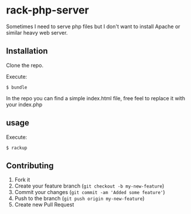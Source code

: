 # rack-php-server

Sometimes I need to serve php files but I don't want to install Apache or similar heavy web server.

## Installation

Clone the repo.

Execute:

    $ bundle
    
In the repo you can find a simple index.html file, free feel to replace it with your index.php 

## usage

Execute:

    $ rackup


## Contributing

1. Fork it
2. Create your feature branch (`git checkout -b my-new-feature`)
3. Commit your changes (`git commit -am 'Added some feature'`)
4. Push to the branch (`git push origin my-new-feature`)
5. Create new Pull Request

